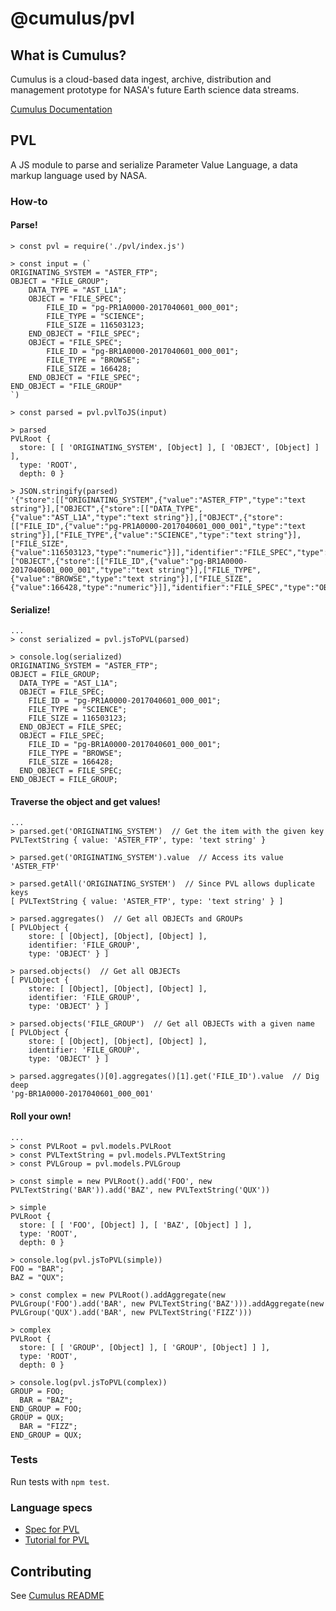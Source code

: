 # @cumulus/pvl

## What is Cumulus?

Cumulus is a cloud-based data ingest, archive, distribution and management prototype for NASA's future Earth science data streams.

[Cumulus Documentation](https://nasa.github.io/cumulus)

## PVL

A JS module to parse and serialize Parameter Value Language, a data markup language used by NASA.

### How-to

#### Parse!

```
> const pvl = require('./pvl/index.js')

> const input = (`
ORIGINATING_SYSTEM = "ASTER_FTP";
OBJECT = "FILE_GROUP";
    DATA_TYPE = "AST_L1A";
    OBJECT = "FILE_SPEC";
        FILE_ID = "pg-PR1A0000-2017040601_000_001";
        FILE_TYPE = "SCIENCE";
        FILE_SIZE = 116503123;
    END_OBJECT = "FILE_SPEC";
    OBJECT = "FILE_SPEC";
        FILE_ID = "pg-BR1A0000-2017040601_000_001";
        FILE_TYPE = "BROWSE";
        FILE_SIZE = 166428;
    END_OBJECT = "FILE_SPEC";
END_OBJECT = "FILE_GROUP"
`)

> const parsed = pvl.pvlToJS(input)

> parsed
PVLRoot {
  store: [ [ 'ORIGINATING_SYSTEM', [Object] ], [ 'OBJECT', [Object] ] ],
  type: 'ROOT',
  depth: 0 }

> JSON.stringify(parsed)
'{"store":[["ORIGINATING_SYSTEM",{"value":"ASTER_FTP","type":"text string"}],["OBJECT",{"store":[["DATA_TYPE",{"value":"AST_L1A","type":"text string"}],["OBJECT",{"store":[["FILE_ID",{"value":"pg-PR1A0000-2017040601_000_001","type":"text string"}],["FILE_TYPE",{"value":"SCIENCE","type":"text string"}],["FILE_SIZE",{"value":116503123,"type":"numeric"}]],"identifier":"FILE_SPEC","type":"OBJECT"}],["OBJECT",{"store":[["FILE_ID",{"value":"pg-BR1A0000-2017040601_000_001","type":"text string"}],["FILE_TYPE",{"value":"BROWSE","type":"text string"}],["FILE_SIZE",{"value":166428,"type":"numeric"}]],"identifier":"FILE_SPEC","type":"OBJECT"}]],"identifier":"FILE_GROUP","type":"OBJECT"}]],"type":"ROOT","depth":0}'
```

#### Serialize!

```
...
> const serialized = pvl.jsToPVL(parsed)

> console.log(serialized)
ORIGINATING_SYSTEM = "ASTER_FTP";
OBJECT = FILE_GROUP;
  DATA_TYPE = "AST_L1A";
  OBJECT = FILE_SPEC;
    FILE_ID = "pg-PR1A0000-2017040601_000_001";
    FILE_TYPE = "SCIENCE";
    FILE_SIZE = 116503123;
  END_OBJECT = FILE_SPEC;
  OBJECT = FILE_SPEC;
    FILE_ID = "pg-BR1A0000-2017040601_000_001";
    FILE_TYPE = "BROWSE";
    FILE_SIZE = 166428;
  END_OBJECT = FILE_SPEC;
END_OBJECT = FILE_GROUP;

```

#### Traverse the object and get values!

```
...
> parsed.get('ORIGINATING_SYSTEM')  // Get the item with the given key
PVLTextString { value: 'ASTER_FTP', type: 'text string' }

> parsed.get('ORIGINATING_SYSTEM').value  // Access its value
'ASTER_FTP'

> parsed.getAll('ORIGINATING_SYSTEM')  // Since PVL allows duplicate keys
[ PVLTextString { value: 'ASTER_FTP', type: 'text string' } ]

> parsed.aggregates()  // Get all OBJECTs and GROUPs
[ PVLObject {
    store: [ [Object], [Object], [Object] ],
    identifier: 'FILE_GROUP',
    type: 'OBJECT' } ]

> parsed.objects()  // Get all OBJECTs
[ PVLObject {
    store: [ [Object], [Object], [Object] ],
    identifier: 'FILE_GROUP',
    type: 'OBJECT' } ]

> parsed.objects('FILE_GROUP')  // Get all OBJECTs with a given name
[ PVLObject {
    store: [ [Object], [Object], [Object] ],
    identifier: 'FILE_GROUP',
    type: 'OBJECT' } ]

> parsed.aggregates()[0].aggregates()[1].get('FILE_ID').value  // Dig deep
'pg-BR1A0000-2017040601_000_001'
```

#### Roll your own!

```
...
> const PVLRoot = pvl.models.PVLRoot
> const PVLTextString = pvl.models.PVLTextString
> const PVLGroup = pvl.models.PVLGroup

> const simple = new PVLRoot().add('FOO', new PVLTextString('BAR')).add('BAZ', new PVLTextString('QUX'))

> simple
PVLRoot {
  store: [ [ 'FOO', [Object] ], [ 'BAZ', [Object] ] ],
  type: 'ROOT',
  depth: 0 }

> console.log(pvl.jsToPVL(simple))
FOO = "BAR";
BAZ = "QUX";

> const complex = new PVLRoot().addAggregate(new PVLGroup('FOO').add('BAR', new PVLTextString('BAZ'))).addAggregate(new PVLGroup('QUX').add('BAR', new PVLTextString('FIZZ')))

> complex
PVLRoot {
  store: [ [ 'GROUP', [Object] ], [ 'GROUP', [Object] ] ],
  type: 'ROOT',
  depth: 0 }

> console.log(pvl.jsToPVL(complex))
GROUP = FOO;
  BAR = "BAZ";
END_GROUP = FOO;
GROUP = QUX;
  BAR = "FIZZ";
END_GROUP = QUX;

```

### Tests

Run tests with `npm test`.

### Language specs

- [Spec for PVL](https://pirlwww.lpl.arizona.edu/software/PPVL/CCSDS-641.0-B-2.pdf)
- [Tutorial for PVL](https://public.ccsds.org/Pubs/641x0g2.pdf)

## Contributing

See [Cumulus README](https://github.com/nasa/cumulus/blob/master/README.md#installing-and-deploying)
